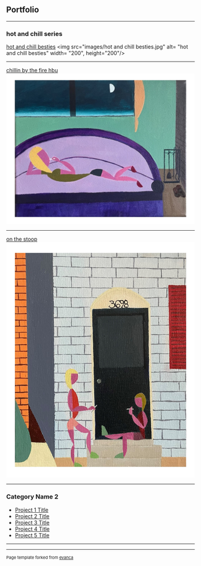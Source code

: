 ## Portfolio

---

### hot and chill series

[hot and chill besties](/sample_page)
<img src="images/hot and chill besties.jpg" alt= "hot and chill besties" width= "200", height="200"/>

---
[chillin by the fire hbu](/pdf/sample_presentation.pdf)
<img src="images/chillin by the fire600.jpg"/>

---
[on the stoop](http://example.com/)
<img src="images/on the stoop.jpg"/>

---

### Category Name 2

- [Project 1 Title](http://example.com/)
- [Project 2 Title](http://example.com/)
- [Project 3 Title](http://example.com/)
- [Project 4 Title](http://example.com/)
- [Project 5 Title](http://example.com/)

---




---
<p style="font-size:11px">Page template forked from <a href="https://github.com/evanca/quick-portfolio">evanca</a></p>
<!-- Remove above link if you don't want to attibute -->
